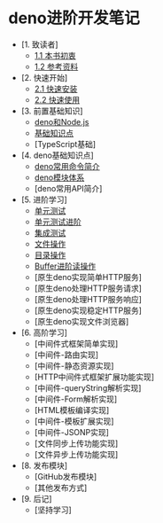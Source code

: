 # deno进阶开发笔记

* [1. 致读者]
    * [1.1 本书初衷](./note/chapter_01/01.md)
    * [1.2 参考资料](./note/chapter_01/02.md)
* [2. 快速开始]
    * [2.1 快速安装](./note/chapter_02/01.md)
    * [2.2 快速使用](./note/chapter_02/02.md)
* [3. 前置基础知识]
    * [deno和Node.js](./note/chapter_03/01.md)
    * [基础知识点](./note/chapter_03/02.md)
    * [TypeScript基础]
* [4. deno基础知识点]
    * [deno常用命令简介](./note/chapter_04/01.md)
    * [deno模块体系](./note/chapter_04/02.md)
    * [deno常用API简介]
* [5. 进阶学习]
    * [单元测试](./note/chapter_05/01.md)
    * [单元测试进阶](./note/chapter_05/02.md)
    * [集成测试](./note/chapter_05/03.md)
    * [文件操作](./note/chapter_05/04.md)
    * [目录操作](./note/chapter_05/05.md)
    * [Buffer进阶读操作](./note/chapter_05/06.md)
    * [原生deno实现简单HTTP服务]
    * [原生deno处理HTTP服务请求]
    * [原生deno处理HTTP服务响应]
    * [原生deno实现稳定HTTP服务]
    * [原生deno实现文件浏览器]
* [6. 高阶学习]
    * [中间件式框架简单实现]
    * [中间件-路由实现]
    * [中间件-静态资源实现]
    * [HTTP中间件式框架扩展功能实现]
    * [中间件-queryString解析实现]
    * [中间件-Form解析实现]
    * [HTML模板编译实现]
    * [中间件-模板扩展实现]
    * [中间件-JSONP实现]
    * [文件同步上传功能实现]
    * [文件异步上传功能实现]
* [8. 发布模块]
    * [GitHub发布模块]
    * [其他发布方式]
* [9. 后记]
    * [坚持学习]